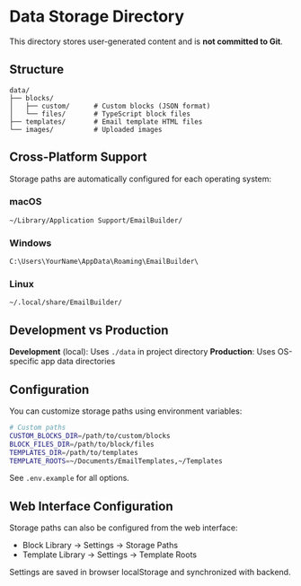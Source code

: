 # Data Storage Directory

This directory stores user-generated content and is **not committed to Git**.

## Structure

```
data/
├── blocks/
│   ├── custom/      # Custom blocks (JSON format)
│   └── files/       # TypeScript block files
├── templates/       # Email template HTML files
└── images/          # Uploaded images
```

## Cross-Platform Support

Storage paths are automatically configured for each operating system:

### macOS

```
~/Library/Application Support/EmailBuilder/
```

### Windows

```
C:\Users\YourName\AppData\Roaming\EmailBuilder\
```

### Linux

```
~/.local/share/EmailBuilder/
```

## Development vs Production

**Development** (local): Uses `./data` in project directory
**Production**: Uses OS-specific app data directories

## Configuration

You can customize storage paths using environment variables:

```bash
# Custom paths
CUSTOM_BLOCKS_DIR=/path/to/custom/blocks
BLOCK_FILES_DIR=/path/to/block/files
TEMPLATES_DIR=/path/to/templates
TEMPLATE_ROOTS=~/Documents/EmailTemplates,~/Templates
```

See `.env.example` for all options.

## Web Interface Configuration

Storage paths can also be configured from the web interface:

- Block Library → Settings → Storage Paths
- Template Library → Settings → Template Roots

Settings are saved in browser localStorage and synchronized with backend.
